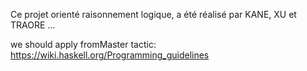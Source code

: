 Ce projet orienté raisonnement logique, a été réalisé par KANE, XU et TRAORE ... 

we should apply fromMaster tactic: https://wiki.haskell.org/Programming_guidelines